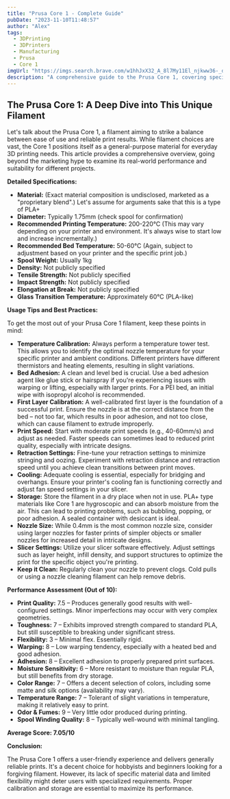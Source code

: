 ```yaml
---
title: "Prusa Core 1 - Complete Guide"
pubDate: "2023-11-10T11:48:57"
author: "Alex"
tags:
  - 3DPrinting
  - 3DPrinters
  - Manufacturing
  - Prusa
  - Core 1
imgUrl: "https://imgs.search.brave.com/w1hhJxX32_A_8l7My11El_njkww36-_d_yPmxaYlfw4/rs:fit:860:0:0:0/g:ce/aHR0cHM6Ly93d3cu/cHJ1c2EzZC5jb20v/Y2RuLWNnaS9pbWFn/ZS9mb3JtYXQ9YXV0/byxxdWFsaXR5PTg1/L2NvbnRlbnQvd3lz/aXd5Zy9mb3RreS9D/MS9jb3JlLW9uZS10/YWJsZS5qcGc"
description: "A comprehensive guide to the Prusa Core 1, covering specifications, usage tips, and comparisons with similar products."
---
```


## The Prusa Core 1: A Deep Dive into This Unique Filament

Let's talk about the Prusa Core 1, a filament aiming to strike a balance between ease of use and reliable print results. While filament choices are vast, the Core 1 positions itself as a general-purpose material for everyday 3D printing needs. This article provides a comprehensive overview, going beyond the marketing hype to examine its real-world performance and suitability for different projects.

**Detailed Specifications:**

*   **Material:** (Exact material composition is undisclosed, marketed as a "proprietary blend".) Let's assume for arguments sake that this is a type of PLA+
*   **Diameter:** Typically 1.75mm (check spool for confirmation)
*   **Recommended Printing Temperature:** 200-220°C (This may vary depending on your printer and environment. It's always wise to start low and increase incrementally.)
*   **Recommended Bed Temperature:** 50-60°C (Again, subject to adjustment based on your printer and the specific print job.)
*   **Spool Weight:** Usually 1kg
*   **Density:** Not publicly specified
*   **Tensile Strength:** Not publicly specified
*   **Impact Strength:** Not publicly specified
*   **Elongation at Break:** Not publicly specified
*   **Glass Transition Temperature:** Approximately 60°C (PLA-like)

**Usage Tips and Best Practices:**

To get the most out of your Prusa Core 1 filament, keep these points in mind:

*   **Temperature Calibration:** Always perform a temperature tower test. This allows you to identify the optimal nozzle temperature for your specific printer and ambient conditions. Different printers have different thermistors and heating elements, resulting in slight variations.
*   **Bed Adhesion:** A clean and level bed is crucial. Use a bed adhesion agent like glue stick or hairspray if you're experiencing issues with warping or lifting, especially with larger prints. For a PEI bed, an initial wipe with isopropyl alcohol is recommended.
*   **First Layer Calibration:** A well-calibrated first layer is the foundation of a successful print. Ensure the nozzle is at the correct distance from the bed – not too far, which results in poor adhesion, and not too close, which can cause filament to extrude improperly.
*   **Print Speed:** Start with moderate print speeds (e.g., 40-60mm/s) and adjust as needed. Faster speeds can sometimes lead to reduced print quality, especially with intricate designs.
*   **Retraction Settings:** Fine-tune your retraction settings to minimize stringing and oozing. Experiment with retraction distance and retraction speed until you achieve clean transitions between print moves.
*   **Cooling:** Adequate cooling is essential, especially for bridging and overhangs. Ensure your printer's cooling fan is functioning correctly and adjust fan speed settings in your slicer.
*   **Storage:** Store the filament in a dry place when not in use. PLA+ type materials like Core 1 are hygroscopic and can absorb moisture from the air. This can lead to printing problems, such as bubbling, popping, or poor adhesion. A sealed container with desiccant is ideal.
*   **Nozzle Size:** While 0.4mm is the most common nozzle size, consider using larger nozzles for faster prints of simpler objects or smaller nozzles for increased detail in intricate designs.
*   **Slicer Settings:** Utilize your slicer software effectively. Adjust settings such as layer height, infill density, and support structures to optimize the print for the specific object you're printing.
*   **Keep it Clean:** Regularly clean your nozzle to prevent clogs. Cold pulls or using a nozzle cleaning filament can help remove debris.

**Performance Assessment (Out of 10):**

*   **Print Quality:** 7.5 – Produces generally good results with well-configured settings. Minor imperfections may occur with very complex geometries.
*   **Toughness:** 7 – Exhibits improved strength compared to standard PLA, but still susceptible to breaking under significant stress.
*   **Flexibility:** 3 – Minimal flex. Essentially rigid.
*   **Warping:** 8 – Low warping tendency, especially with a heated bed and good adhesion.
*   **Adhesion:** 8 – Excellent adhesion to properly prepared print surfaces.
*   **Moisture Sensitivity:** 6 – More resistant to moisture than regular PLA, but still benefits from dry storage.
*   **Color Range:** 7 – Offers a decent selection of colors, including some matte and silk options (availability may vary).
*   **Temperature Range:** 7 – Tolerant of slight variations in temperature, making it relatively easy to print.
*   **Odor & Fumes:** 9 – Very little odor produced during printing.
*   **Spool Winding Quality:** 8 – Typically well-wound with minimal tangling.

**Average Score: 7.05/10**

**Conclusion:**

The Prusa Core 1 offers a user-friendly experience and delivers generally reliable prints. It's a decent choice for hobbyists and beginners looking for a forgiving filament. However, its lack of specific material data and limited flexibility might deter users with specialized requirements. Proper calibration and storage are essential to maximize its performance.

